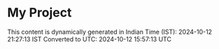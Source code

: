 # My Project

This content is dynamically generated in Indian Time (IST): 2024-10-12 21:27:13 IST
Converted to UTC: 2024-10-12 15:57:13 UTC

